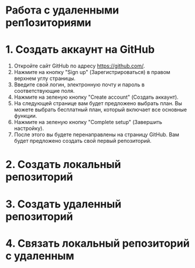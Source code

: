 # **Работа с удаленными реп1озиториями**
# 1. Создать аккаунт на GitHub
1. Откройте сайт GitHub по адресу https://github.com/.
2. Нажмите на кнопку "Sign up" (Зарегистрироваться) в правом верхнем углу страницы.
3. Введите свой логин, электронную почту и пароль в соответствующие поля.
4. Нажмите на зеленую кнопку "Create account" (Создать аккаунт).
5. На следующей странице вам будет предложено выбрать план. Вы можете выбрать бесплатный план, который включает все основные функции.
6. Нажмите на зеленую кнопку "Complete setup" (Завершить настройку).
7. После этого вы будете перенаправлены на страницу GitHub. Вам будет предложено создать свой первый репозиторий.
# 2. Cоздать локальный репозиторий
# 3. Создать удаленный репозиторий
# 4. Связать локальный репозиторий с удаленным
